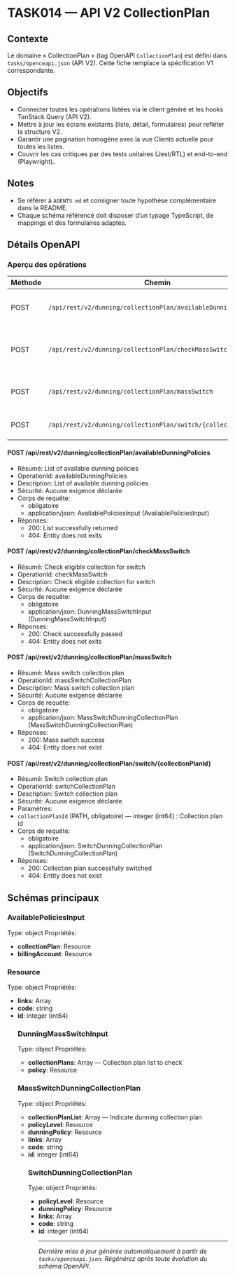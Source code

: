 # TASK014 — API V2 CollectionPlan

## Contexte
Le domaine « CollectionPlan » (tag OpenAPI `CollectionPlan`) est défini dans `tasks/openceapi.json` (API V2). Cette fiche remplace la spécification V1 correspondante.

## Objectifs
- Connecter toutes les opérations listées via le client généré et les hooks TanStack Query (API V2).
- Mettre à jour les écrans existants (liste, détail, formulaires) pour refléter la structure V2.
- Garantir une pagination homogène avec la vue Clients actuelle pour toutes les listes.
- Couvrir les cas critiques par des tests unitaires (Jest/RTL) et end-to-end (Playwright).

## Notes
- Se référer à `AGENTS.md` et consigner toute hypothèse complémentaire dans le README.
- Chaque schéma référencé doit disposer d’un typage TypeScript, de mappings et des formulaires adaptés.

## Détails OpenAPI

### Aperçu des opérations

| Méthode | Chemin | Résumé | OperationId |
| --- | --- | --- | --- |
| POST | `/api/rest/v2/dunning/collectionPlan/availableDunningPolicies` | List of available dunning policies | availableDunningPolicies |
| POST | `/api/rest/v2/dunning/collectionPlan/checkMassSwitch` | Check eligible collection for switch | checkMassSwitch |
| POST | `/api/rest/v2/dunning/collectionPlan/massSwitch` | Mass switch collection plan | massSwitchCollectionPlan |
| POST | `/api/rest/v2/dunning/collectionPlan/switch/{collectionPlanId}` | Switch collection plan | switchCollectionPlan |

#### POST /api/rest/v2/dunning/collectionPlan/availableDunningPolicies

- Résumé: List of available dunning policies
- OperationId: availableDunningPolicies
- Description: List of available dunning policies
- Sécurité: Aucune exigence déclarée
- Corps de requête:
  - obligatoire
  - application/json: AvailablePoliciesInput (AvailablePoliciesInput)
- Réponses:
  - 200: List successfully returned
  - 404: Entity does not exits

#### POST /api/rest/v2/dunning/collectionPlan/checkMassSwitch

- Résumé: Check eligible collection for switch
- OperationId: checkMassSwitch
- Description: Check eligible collection for switch
- Sécurité: Aucune exigence déclarée
- Corps de requête:
  - obligatoire
  - application/json: DunningMassSwitchInput (DunningMassSwitchInput)
- Réponses:
  - 200: Check successfully passed
  - 404: Entity does not exits

#### POST /api/rest/v2/dunning/collectionPlan/massSwitch

- Résumé: Mass switch collection plan
- OperationId: massSwitchCollectionPlan
- Description: Mass switch collection plan
- Sécurité: Aucune exigence déclarée
- Corps de requête:
  - obligatoire
  - application/json: MassSwitchDunningCollectionPlan (MassSwitchDunningCollectionPlan)
- Réponses:
  - 200: Mass switch success
  - 404: Entity does not exist

#### POST /api/rest/v2/dunning/collectionPlan/switch/{collectionPlanId}

- Résumé: Switch collection plan
- OperationId: switchCollectionPlan
- Description: Switch collection plan
- Sécurité: Aucune exigence déclarée
- Paramètres:
- `collectionPlanId` (PATH, obligatoire) — integer (int64) : Collection plan id
- Corps de requête:
  - obligatoire
  - application/json: SwitchDunningCollectionPlan (SwitchDunningCollectionPlan)
- Réponses:
  - 200: Collection plan successfully switched
  - 404: Entity does not exist

## Schémas principaux

### AvailablePoliciesInput
Type: object
Propriétés:
- **collectionPlan**: Resource
- **billingAccount**: Resource

### Resource
Type: object
Propriétés:
- **links**: Array<object>
- **code**: string
- **id**: integer (int64)

### DunningMassSwitchInput
Type: object
Propriétés:
- **collectionPlans**: Array<Resource> — Collection plan list to check
- **policy**: Resource

### MassSwitchDunningCollectionPlan
Type: object
Propriétés:
- **collectionPlanList**: Array<Resource> — Indicate dunning collection plan
- **policyLevel**: Resource
- **dunningPolicy**: Resource
- **links**: Array<object>
- **code**: string
- **id**: integer (int64)

### SwitchDunningCollectionPlan
Type: object
Propriétés:
- **policyLevel**: Resource
- **dunningPolicy**: Resource
- **links**: Array<object>
- **code**: string
- **id**: integer (int64)

---

_Dernière mise à jour générée automatiquement à partir de `tasks/openceapi.json`. Régénérez après toute évolution du schéma OpenAPI._
